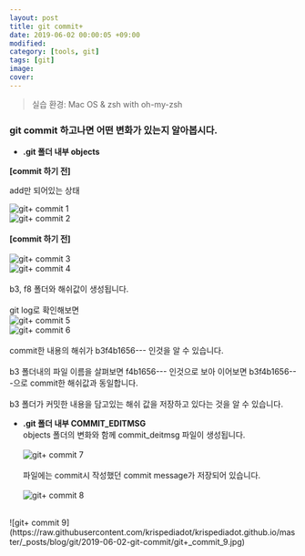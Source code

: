 ```yaml
---
layout: post
title: git commit+
date: 2019-06-02 00:00:05 +09:00
modified: 
category: [tools, git]
tags: [git]
image: 
cover: 
---
```


>실습 환경: Mac OS & zsh with oh-my-zsh

### git commit 하고나면 어떤 변화가 있는지 알아봅시다. 

- **.git 폴더 내부 objects**<br>

**[commit 하기 전]**

add만 되어있는 상태 

![git+ commit 1](https://raw.githubusercontent.com/krispediadot/krispediadot.github.io/master/_posts/blog/git/2019-06-02-git-commit/git+_commit_1.jpg)
<br>
![git+ commit 2](https://raw.githubusercontent.com/krispediadot/krispediadot.github.io/master/_posts/blog/git/2019-06-02-git-commit/git+_commit_2.jpg)
<br><br>
**[commit 하기 전]**
<br><br>
![git+ commit 3](https://raw.githubusercontent.com/krispediadot/krispediadot.github.io/master/_posts/blog/git/2019-06-02-git-commit/git+_commit_3.jpg)
<br>
![git+ commit 4](https://raw.githubusercontent.com/krispediadot/krispediadot.github.io/master/_posts/blog/git/2019-06-02-git-commit/git+_commit_4.jpg)
<br><br>
b3, f8 폴더와 해쉬값이 생성됩니다. <br>
<br>
git log로 확인해보면 
<br>
![git+ commit 5](https://raw.githubusercontent.com/krispediadot/krispediadot.github.io/master/_posts/blog/git/2019-06-02-git-commit/git+_commit_5.jpg)
<br>
![git+ commit 6](https://raw.githubusercontent.com/krispediadot/krispediadot.github.io/master/_posts/blog/git/2019-06-02-git-commit/git+_commit_6.jpg)
<br><br>
commit한 내용의 해쉬가 b3f4b1656--- 인것을 알 수 있습니다. <br>
<br>
b3 폴더내의 파일 이름을 살펴보면 f4b1656--- 인것으로 보아 이어보면 b3f4b1656---으로 commit한 해쉬값과 동일합니다. <br>
<br>
b3 폴더가 커밋한 내용을 담고있는 해쉬 값을 저장하고 있다는 것을 알 수 있습니다. <br>

- **.git 폴더 내부 COMMIT_EDITMSG**<br>
objects 폴더의 변화와 함께 commit_deitmsg 파일이 생성됩니다. 
<br><br>
![git+ commit 7](https://raw.githubusercontent.com/krispediadot/krispediadot.github.io/master/_posts/blog/git/2019-06-02-git-commit/git+_commit_7.jpg)
<br><br>
파일에는 commit시 작성했던 commit message가 저장되어 있습니다. 
<br><br>
![git+ commit 8](https://raw.githubusercontent.com/krispediadot/krispediadot.github.io/master/_posts/blog/git/2019-06-02-git-commit/git+_commit_8.jpg)
<br>
![git+ commit 9](https://raw.githubusercontent.com/krispediadot/krispediadot.github.io/master/_posts/blog/git/2019-06-02-git-commit/git+_commit_9.jpg)